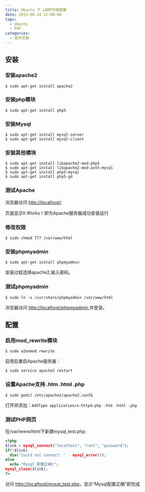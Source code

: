 ```yaml
---
title: Ubuntu 下 LAMP环境搭建
date: 2015-08-24 12:00:00
tags:
  - Ubuntu
  - PHP
categories:
  - 技术文章
---
```


## 安装

### 安装apache2
```
$ sudo apt-get install apache2
```

### 安装php模块
```
$ sudo apt-get install php5
```


### 安装Mysql
```
$ sudo apt-get install mysql-server
$ sudo apt-get install mysql-client
```

<!--more-->
### 安装其他模块
```
$ sudo apt-get install libapache2-mod-php5
$ sudo apt-get install libapache2-mod-auth-mysql
$ sudo apt-get install php5-mysql
$ sudo apt-get install php5-gd
```

### 测试Apache
浏览器访问 [http://localhost/](http://localhost/)

页面显示It Works！即为Apache服务器成功安装运行

### 修改权限

```
$ sudo chmod 777 /var/www/html
```

### 安装phpmyadmin
```
$ sudo apt-get install phpmyadmin
```

安装过程选择apache2,输入密码。

### 测试phpmyadmin
```
$ sudo ln -s /usr/share/phpmyadmin /var/www/html
```

浏览器访问 [http://localhost/phpmyadmin](http://localhost/phpmyadmin),并登录。

## 配置

### 启用mod_rewrite模块
```
$ sudo a2enmod rewrite
```

启用后重启Apache服务器：

```
$ sudo service apache2 restart
```

### 设置Apache支持 .htm .html .php
```
$ sudo gedit /etc/apache2/apache2.conf&
```

打开并添加：`AddType application/x-httpd-php .htm .html .php`

### 测试PHP网页
在/var/www/html下新建mysql_test.php:

``` php
<?php
$link = mysql_connect("localhost", "root", "password");
if(!$link)
  die('Could not connect: ' . mysql_error());
else
  echo "Mysql 配置正确!";
mysql_close($link);
?>
```

访问 [http://localhost/mysql_test.php](http://localhost/mysql_test.php)，显示“Mysql配置正确”即完成

